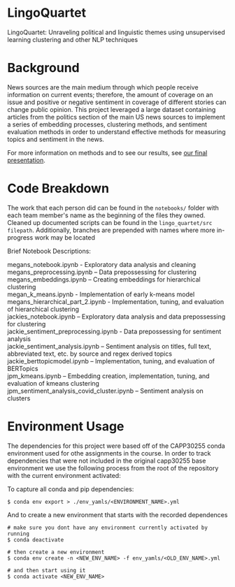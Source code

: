 # LingoQuartet
LingoQuartet: Unraveling political and linguistic themes using unsupervised learning clustering and other NLP techniques

# Background
News sources are the main medium through which people receive information on current events; therefore, the amount of coverage on an issue and positive or negative sentiment in coverage of different stories can change public opinion. This project leveraged a large dataset containing articles from the politics section of the main US news sources to implement a series of embedding processes, clustering methods, and sentiment evaluation methods in order to understand effective methods for measuring topics and sentiment in the news. 

For more information on methods and to see our results, see [our final presentation](./presentation/final_presentation.pdf).

# Code Breakdown
The work that each person did can be found in the `notebooks/` folder with each team member's name as the beginning of the files they owned. Cleaned up documented scripts can be found in the `lingo_quartet/src filepath`. Additionally, branches are prepended with names where more in-progress work may be located

Brief Notebook Descriptions: 

megans_notebook.ipynb - Exploratory data analysis and cleaning  
megans_preprocessing.ipynb – Data prepossessing for clustering  
megans_embeddings.ipynb – Creating embeddings for hierarchical clustering  
megan_k_means.ipynb - Implementation of early k-means model  
megans_hierarchical_part_2.ipynb - Implementation, tuning, and evaluation of hierarchical clustering  
jackies_notebook.ipynb – Exploratory data analysis and data prepossessing for clustering  
jackie_sentiment_preprocessing.ipynb - Data prepossessing for sentiment analysis  
jackie_sentiment_analysis.ipynb – Sentiment analysis on titles, full text, abbreviated text, etc. by source and regex derived topics  
jackie_berttopicmodel.ipynb – Implementation, tuning, and evaluation of BERTopics  
jpm_kmeans.ipynb – Embedding creation, implementation, tuning, and evaluation of kmeans clustering  
jpm_sentiment_analysis_covid_cluster.ipynb – Sentiment analysis on clusters  


# Environment Usage
The dependencies for this project were based off of the CAPP30255 conda environment used for othe assignments in the course. In order to track dependencies that were not included in the original capp30255 base environment we use the following process from the root of the repository with the current environment activated:

To capture all conda and pip dependencies:

```
$ conda env export > ./env_yamls/<ENVIRONMENT_NAME>.yml 
```
And to create a new environment that starts with the recorded dependences
```
# make sure you dont have any environment currently activated by running
$ conda deactivate

# then create a new environment
$ conda env create -n <NEW_ENV_NAME> -f env_yamls/<OLD_ENV_NAME>.yml

# and then start using it
$ conda activate <NEW_ENV_NAME>
```
